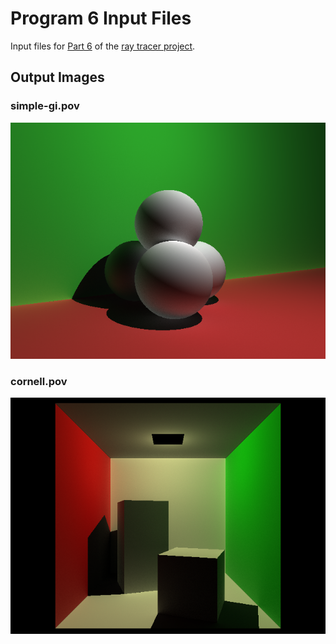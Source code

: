 # Program 6 Input Files

Input files for [Part 6](http://iondune.github.io/csc473/project/part5) of the [ray tracer project](http://iondune.github.io/csc473/project/).


## Output Images

### simple-gi.pov

![simple-gi.pov](simple-gi.png)

### cornell.pov

![cornell.pov](cornell.png)
